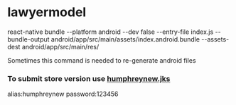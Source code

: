 # lawyermodel

react-native bundle --platform android --dev false --entry-file index.js --bundle-output android/app/src/main/assets/index.android.bundle --assets-dest android/app/src/main/res/

Sometimes this command is needed to re-generate android files


### To submit store version use [humphreynew.jks](humphreynew.jks)
alias:humphreynew
password:123456
